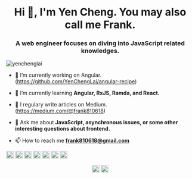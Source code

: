<h1 align="center">Hi 👋, I'm Yen Cheng. You may also call me Frank.</h1>
<h3 align="center">A web engineer focuses on diving into JavaScript related knowledges.</h3>

<p align="left"> <img src="https://komarev.com/ghpvc/?username=yenchenglai" alt="yenchenglai" /> </p>

- 🔭 I’m currently working on Angular.(https://github.com/YenChengLai/angular-recipe)

- 🌱 I’m currently learning **Angular, RxJS, Ramda, and React.**

- 📝 I regulary write articles on Medium. (https://medium.com/@frank810618)

- 💬 Ask me about **JavaScript, asynchronous issues, or some other interesting questions about frontend.**

- 📫 How to reach me **frank810618@gmail.com**

<p align="left"><img src="https://devicons.github.io/devicon/devicon.git/icons/angularjs/angularjs-original.svg" alt="angularjs" width="20" height="20"/> <img src="https://devicons.github.io/devicon/devicon.git/icons/bootstrap/bootstrap-plain.svg" alt="bootstrap" width="20" height="20"/> <img src="https://devicons.github.io/devicon/devicon.git/icons/css3/css3-original-wordmark.svg" alt="css3" width="20" height="20"/> <img src="https://devicons.github.io/devicon/devicon.git/icons/html5/html5-original-wordmark.svg" alt="html5" width="20" height="20"/> <img src="https://devicons.github.io/devicon/devicon.git/icons/javascript/javascript-original.svg" alt="javascript" width="20" height="20"/> <img src="https://devicons.github.io/devicon/devicon.git/icons/typescript/typescript-original.svg" alt="typescript" width="20" height="20"/> <img src="https://devicons.github.io/devicon/devicon.git/icons/webpack/webpack-original.svg" alt="webpack" width="20" height="20"/></p><p align="center">

<p align="center">
<a href="https://www.linkedin.com/in/yen-cheng-lai/" target="blank"><img align="center" src="https://cdn.jsdelivr.net/npm/simple-icons@3.0.1/icons/linkedin.svg" alt="yen-cheng lai" height="20" width="20" /></a>
<a href="https://medium.com/@frank810618" target="blank"><img align="center" src="https://cdn.jsdelivr.net/npm/simple-icons@3.0.1/icons/medium.svg" alt="@frank810618" height="20" width="20" /></a>
</p>
